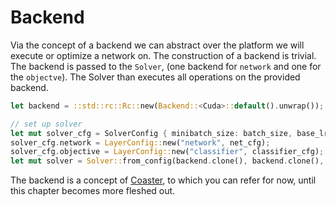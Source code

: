 # Backend

Via the concept of a backend we can abstract over the platform we will execute
or optimize a network on. The construction of a backend is trivial. The backend
is passed to the `Solver`, (one backend for `network` and one for the
`objectve`). The Solver than executes all operations on the provided backend.

```rust
let backend = ::std::rc::Rc::new(Backend::<Cuda>::default().unwrap());

// set up solver
let mut solver_cfg = SolverConfig { minibatch_size: batch_size, base_lr: learning_rate, momentum: momentum, .. SolverConfig::default() };
solver_cfg.network = LayerConfig::new("network", net_cfg);
solver_cfg.objective = LayerConfig::new("classifier", classifier_cfg);
let mut solver = Solver::from_config(backend.clone(), backend.clone(), &solver_cfg);
```

The backend is a concept of
[Coaster](https://github.com/autumnai/coaster), to which you can refer
for now, until this chapter becomes more fleshed out.

